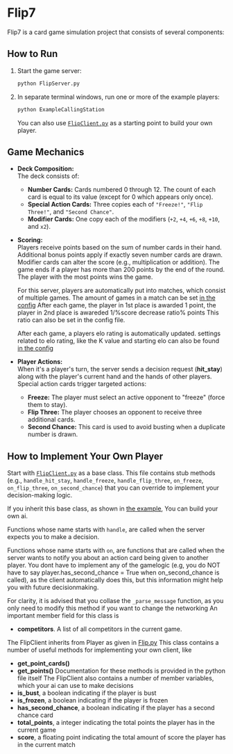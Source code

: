 # Flip7

Flip7 is a card game simulation project that consists of several components:

## How to Run

1. Start the game server:
   ```bash
   python FlipServer.py
   ```
2. In separate terminal windows, run one or more of the example players:
   ```bash
   python ExampleCallingStation
   ```
   You can also use [`FlipClient.py`](./FlipClientv.py) as a starting point to build your own player.

## Game Mechanics

- **Deck Composition:**  
  The deck consists of:
  - **Number Cards:** Cards numbered 0 through 12. The count of each card is equal to its value (except for 0 which appears only once).
  - **Special Action Cards:** Three copies each of `"Freeze!"`, `"Flip Three!"`, and `"Second Chance"`.
  - **Modifier Cards:** One copy each of the modifiers (`+2`, `+4`, `+6`, `+8`, `+10`, and `x2`).

- **Scoring:**  
  Players receive points based on the sum of number cards in their hand. Additional bonus points apply if exactly seven number cards are drawn. Modifier cards can alter the score (e.g., multiplication or addition).
  The game ends if a player has more than 200 points by the end of the round. The player with the most points wins the game.

  For this server, players are automatically put into matches, which consist of multiple games.
  The amount of games in a match can be set [in the config](./config.py)
  After each game, the player in 1st place is awarded 1 point, the player in 2nd place is awareded 1/%score decrease ratio% points
  This ratio can also be set in the config file.

  After each game, a players elo rating is automatically updated.
  settings related to elo rating, like the K value and starting elo can also be found [in the config](./config.py)

- **Player Actions:**  
  When it's a player's turn, the server sends a decision request (**hit_stay**) along with the player's current hand and the hands of other players.  
  Special action cards trigger targeted actions:
  - **Freeze:** The player must select an active opponent to "freeze" (force them to stay).
  - **Flip Three:** The player chooses an opponent to receive three additional cards.
  - **Second Chance:** This card is used to avoid busting when a duplicate number is drawn.

## How to Implement Your Own Player

Start with [`FlipClient.py`](./FlipClient.py) as a base class. This file contains stub methods (e.g., `handle_hit_stay`, `handle_freeze`, `handle_flip_three`, `on_freeze`, `on_flip_three`, `on_second_chance`) that you can override to implement your decision-making logic.

If you inherit this base class, as shown in [the example](./ExampleCallingStation.py), You can build your own ai.


Functions whose name starts with `handle`, are called when 
the server expects you to make a decision.

Functions whose name starts with `on`, are functions that are called when the server wants to notify you about an action card being given to another player.
You dont have to implement any of the gamelogic (e.g, you do NOT have to say player.has_second_chance = True when on_second_chance is called), as the client automatically does this, but this information might help you with future decisionmaking.

For clarity, it is advised that you collase the `_parse_message` function, as you only need to modify this method if you want to change the networking 
An important member field for this class is 
* **competitors**. A list of all competitors in the current game.

The FlipClient inherits from Player as given in [Flip.py](./FlipClient.py)
This class contains a number of useful methods for implementing your own client, like
* **get_point_cards()** 
* **get_points()**
Documentation for these methods is provided in the python file itself
The FlipClient also contains a number of member variables, which your ai can use to make decisions
* **is_bust**, a boolean indicating if the player is bust
* **is_frozen**, a boolean indicating if the player is frozen
* **has_second_chance**, a boolean indicating if the player has a second chance card
* **total_points**, a integer indicating the total points the player has in the current game
* **score**, a floating point indicating the total amount of score the player has in the current match